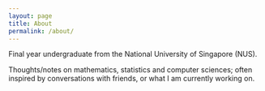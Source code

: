 ```yaml
---
layout: page
title: About
permalink: /about/
---
```


Final year undergraduate from the National University of Singapore (NUS). 

Thoughts/notes on mathematics, statistics and computer sciences; often inspired by conversations with friends, or what I am currently working on.
